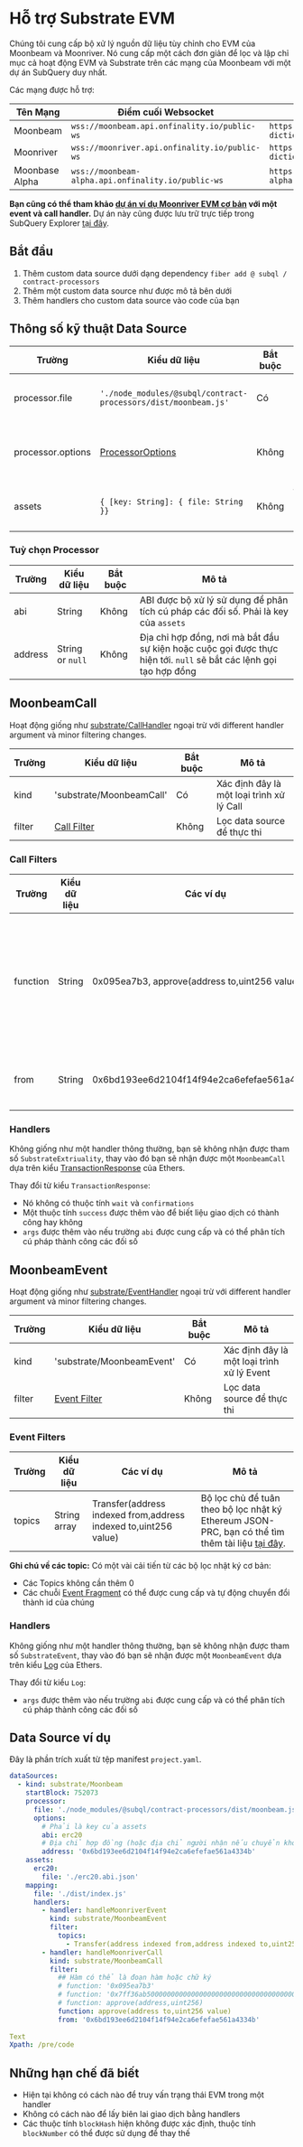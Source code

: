 # Hỗ trợ Substrate EVM

Chúng tôi cung cấp bộ xử lý nguồn dữ liệu tùy chỉnh cho EVM của Moonbeam và Moonriver. Nó cung cấp một cách đơn giản để lọc và lập chỉ mục cả hoạt động EVM và Substrate trên các mạng của Moonbeam với một dự án SubQuery duy nhất.

Các mạng được hỗ trợ:

| Tên Mạng       | Điểm cuối Websocket                                | Điểm cuối Dictionary                                                 |
| -------------- | -------------------------------------------------- | -------------------------------------------------------------------- |
| Moonbeam       | `wss://moonbeam.api.onfinality.io/public-ws`       | `https://api.subquery.network/sq/subquery/moonbeam-dictionary`       |
| Moonriver      | `wss://moonriver.api.onfinality.io/public-ws`      | `https://api.subquery.network/sq/subquery/moonriver-dictionary`      |
| Moonbase Alpha | `wss://moonbeam-alpha.api.onfinality.io/public-ws` | `https://api.subquery.network/sq/subquery/moonbase-alpha-dictionary` |

**Bạn cũng có thể tham khảo [dự án ví dụ Moonriver EVM cơ bản](https://github.com/subquery/tutorials-moonriver-evm-starter) với một event và call handler.** Dự án này cũng được lưu trữ trực tiếp trong SubQuery Explorer [tại đây](https://explorer.subquery.network/subquery/subquery/moonriver-evm-starter-project).

## Bắt đầu

1. Thêm custom data source dưới dạng dependency ` fiber add @ subql / contract-processors `
2. Thêm một custom data source như được mô tả bên dưới
3. Thêm handlers cho custom data source vào code của bạn

## Thông số kỹ thuật Data Source

| Trường            | Kiểu dữ liệu                                                   | Bắt buộc | Mô tả                                          |
| ----------------- | -------------------------------------------------------------- | -------- | ---------------------------------------------- |
| processor.file    | `'./node_modules/@subql/contract-processors/dist/moonbeam.js'` | Có       | Tệp tham chiếu đến mã data processor           |
| processor.options | [ProcessorOptions](#processor-options)                         | Không    | Các tùy chọn dành riêng cho Moonbeam Processor |
| assets            | `{ [key: String]: { file: String }}`                           | Không    | Đối tượng của tệp asset bên ngoài              |

### Tuỳ chọn Processor

| Trường  | Kiểu dữ liệu     | Bắt buộc | Mô tả                                                                                                                |
| ------- | ---------------- | -------- | -------------------------------------------------------------------------------------------------------------------- |
| abi     | String           | Không    | ABI được bộ xử lý sử dụng để phân tích cú pháp các đối số. Phải là key của `assets`                                  |
| address | String or `null` | Không    | Địa chỉ hợp đồng, nơi mà bắt đầu sự kiện hoặc cuộc gọi được thực hiện tới. ` null ` sẽ bắt các lệnh gọi tạo hợp đồng |

## MoonbeamCall

Hoạt động giống như [substrate/CallHandler](../create/mapping/#call-handler) ngoại trừ với different handler argument và minor filtering changes.

| Trường | Kiểu dữ liệu                 | Bắt buộc | Mô tả                                     |
| ------ | ---------------------------- | -------- | ----------------------------------------- |
| kind   | 'substrate/MoonbeamCall'     | Có       | Xác định đây là một loại trình xử lý Call |
| filter | [Call Filter](#call-filters) | Không    | Lọc data source để thực thi               |

### Call Filters

| Trường   | Kiểu dữ liệu | Các ví dụ                                     | Mô tả                                                                                                                                                            |
| -------- | ------------ | --------------------------------------------- | ---------------------------------------------------------------------------------------------------------------------------------------------------------------- |
| function | String       | 0x095ea7b3, approve(address to,uint256 value) | Hoặc chuỗi [Function Signature](https://docs.ethers.io/v5/api/utils/abi/fragments/#FunctionFragment) hoặc hàm ` sighash ` dùng để lọc hàm được gọi trên hợp đồng |
| from     | String       | 0x6bd193ee6d2104f14f94e2ca6efefae561a4334b    | Một địa chỉ Ethereum đã gửi giao dịch                                                                                                                            |

### Handlers

Không giống như một handler thông thường, bạn sẽ không nhận được tham số `SubstrateExtriuality`, thay vào đó bạn sẽ nhận được một `MoonbeamCall` dựa trên kiểu [TransactionResponse](https://docs.ethers.io/v5/api/providers/types/#providers-TransactionResponse) của Ethers.

Thay đổi từ kiểu `TransactionResponse`:

- Nó không có thuộc tính `wait` và `confirmations`
- Một thuộc tính `success` được thêm vào để biết liệu giao dịch có thành công hay không
- `args` được thêm vào nếu trường `abi` được cung cấp và có thể phân tích cú pháp thành công các đối số

## MoonbeamEvent

Hoạt động giống như [substrate/EventHandler](../create/mapping/#event-handler) ngoại trừ với different handler argument và minor filtering changes.

| Trường | Kiểu dữ liệu                   | Bắt buộc | Mô tả                                      |
| ------ | ------------------------------ | -------- | ------------------------------------------ |
| kind   | 'substrate/MoonbeamEvent'      | Có       | Xác định đây là một loại trình xử lý Event |
| filter | [Event Filter](#event-filters) | Không    | Lọc data source để thực thi                |

### Event Filters

| Trường | Kiểu dữ liệu | Các ví dụ                                                       | Mô tả                                                                                                                                         |
| ------ | ------------ | --------------------------------------------------------------- | --------------------------------------------------------------------------------------------------------------------------------------------- |
| topics | String array | Transfer(address indexed from,address indexed to,uint256 value) | Bộ lọc chủ đề tuân theo bộ lọc nhật ký Ethereum JSON-PRC, bạn có thể tìm thêm tài liệu [tại đây](https://docs.ethers.io/v5/concepts/events/). |

<b>Ghi chú về các topic:</b>
Có một vài cải tiến từ các bộ lọc nhật ký cơ bản:

- Các Topics không cần thêm 0
- Các chuỗi [Event Fragment](https://docs.ethers.io/v5/api/utils/abi/fragments/#EventFragment) có thể được cung cấp và tự động chuyển đổi thành id của chúng

### Handlers

Không giống như một handler thông thường, bạn sẽ không nhận được tham số `SubstrateEvent`, thay vào đó bạn sẽ nhận được một `MoonbeamEvent` dựa trên kiểu [Log](https://docs.ethers.io/v5/api/providers/types/#providers-Log) của Ethers.

Thay đổi từ kiểu `Log`:

- `args` được thêm vào nếu trường `abi` được cung cấp và có thể phân tích cú pháp thành công các đối số

## Data Source ví dụ

Đây là phần trích xuất từ tệp manifest `project.yaml`.

```yaml
dataSources:
  - kind: substrate/Moonbeam
    startBlock: 752073
    processor:
      file: './node_modules/@subql/contract-processors/dist/moonbeam.js'
      options:
        # Phải là key của assets
        abi: erc20
        # Địa chỉ hợp đồng (hoặc địa chỉ người nhận nếu chuyển khoản) để lọc, nếu `null` phải dành cho việc tạo hợp đồng
        address: '0x6bd193ee6d2104f14f94e2ca6efefae561a4334b'
    assets:
      erc20:
        file: './erc20.abi.json'
    mapping:
      file: './dist/index.js'
      handlers:
        - handler: handleMoonriverEvent
          kind: substrate/MoonbeamEvent
          filter:
            topics:
              - Transfer(address indexed from,address indexed to,uint256 value)
        - handler: handleMoonriverCall
          kind: substrate/MoonbeamCall
          filter:
            ## Hàm có thể là đoạn hàm hoặc chữ ký
            # function: '0x095ea7b3'
            # function: '0x7ff36ab500000000000000000000000000000000000000000000000000000000'
            # function: approve(address,uint256)
            function: approve(address to,uint256 value)
            from: '0x6bd193ee6d2104f14f94e2ca6efefae561a4334b'
 
Text
Xpath: /pre/code
```

## Những hạn chế đã biết

- Hiện tại không có cách nào để truy vấn trạng thái EVM trong một handler
- Không có cách nào để lấy biên lai giao dịch bằng handlers
- Các thuộc tính `blockHash` hiện không được xác định, thuộc tính `blockNumber` có thể được sử dụng để thay thế
